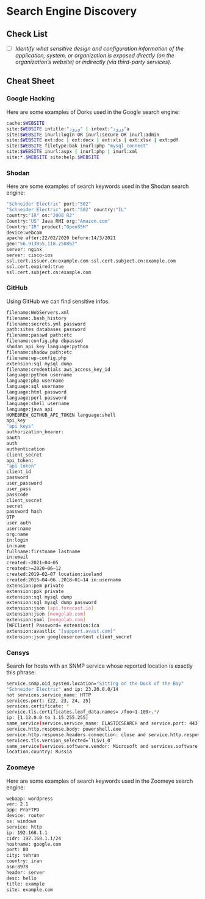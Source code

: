 # Search Engine Discovery

## Check List

* [ ] _Identify what sensitive design and configuration information of the application, system, or organization is exposed directly (on the organization’s website) or indirectly (via third-party services)._

## Cheat Sheet

### Google Hacking

Here are some examples of Dorks used in the Google search engine:

```bash
cache:$WEBSITE
site:$WEBSITE intitle:"ورود" | intext:"ورود"a
site:$WEBSITE inurl:login OR inurl:secure OR inurl:admin
site:$WEBSITE ext:doc | ext:docx | ext:xls | ext:xlsx | ext:pdf
site:$WEBSITE filetype:bak inurl:php "mysql_connect"
site:$WEBSITE inurl:aspx | inurl:php | inurl:xml
site:*.$WEBSITE site:help.$WEBSITE
```

### Shodan

Here are some examples of search keywords used in the Shodan search engine:

```bash
"Schneider Electric" port:"502"
"Schneider Electric" port:"502" country:"IL"
country:"IR" os:"2008 R2"
Country:"US" Java RMI org:"Amazon.com"
Country:"IR" product:"OpenSSH"
device:webcam
apache after:22/02/2020 before:14/3/2021
geo:"56.913055,118.250862"
server: nginx
server: cisco-ios
ssl.cert.issuer.cn:example.com ssl.cert.subject.cn:example.com
ssl.cert.expired:true
ssl.cert.subject.cn:example.com
```

### GitHub

Using GitHub we can find sensitive infos.

```bash
filename:WebServers.xml 
filename:.bash_history 
filename:secrets.yml password 
path:sites databases password 
filename:passwd path:etc 
filename:config.php dbpasswd 
shodan_api_key language:python 
filename:shadow path:etc 
filename:wp-config.php 
extension:sql mysql dump 
filename:credentials aws_access_key_id
language:python username
language:php username
language:sql username
language:html password
language:perl password
language:shell username
language:java api
HOMEBREW_GITHUB_API_TOKEN language:shell
api_key
"api keys"
authorization_bearer:
oauth
auth
authentication
client_secret
api_token:
"api token"
client_id
password
user_password
user_pass
passcode
client_secret
secret
password hash
OTP
user auth
user:name
org:name
in:login
in:name
fullname:firstname lastname
in:email
created:<2021–04–05
created:>=2020–06–12
created:2019–02–07 location:iceland
created:2015–04–06..2018–01–14 in:username
extension:pem private
extension:ppk private
extension:sql mysql dump
extension:sql mysql dump password
extension:json [api.forecast.io]
extension:json [mongolab.com]
extension:yaml [mongolab.com]
[WFClient] Password= extension:ica
extension:avastlic "[support.avast.com]"
extension:json googleusercontent client_secret
```

### Censys

Search for hosts with an SNMP service whose reported location is exactly this phrase:

```bash
service.snmp.oid_system.location="Sitting on the Dock of the Bay"
"Schneider Electric" and ip: 23.20.0.0/14
not services.service_name: HTTP
services.port: {22, 23, 24, 25}
services.certificate: *
service.tls.certificates.leaf_data.names= /foo<1-100>.*/
ip: [1.12.0.0 to 1.15.255.255]
same_service(service.service_name: ELASTICSEARCH and service.port: 443)
service.http.response.body: powershell.exe
service.http.response.headers.connection: close and service.http.response.headers.content_type: text/plain
services.tls.version_selected=`TLSv1_0`
same_service(services.software.vendor: Microsoft and services.software.product: IIS and services.software.version: 7.5)
location.country: Russia
```

### Zoomeye

Here are some examples of search keywords used in the Zoomeye search engine:

```bash
webapp: wordpress
ver: 2.1
app: ProFTPD
device: router
os: windows
service: http
ip: 192.168.1.1
cidr: 192.168.1.1/24
hostname: google.com
port: 80
city: tehran
country: iran
asn:8978
header: server
desc: hello
title: example
site: example.com
```



